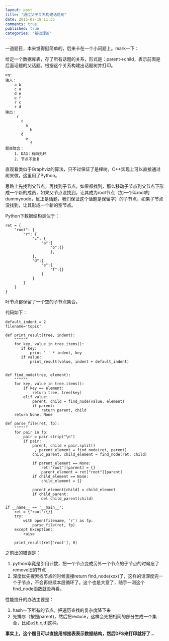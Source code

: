 ```yaml
---
layout: post
title: "通过父子关系构建话题树"
date: 2015-07-18 11:35
comments: true
published: true
categories: "基础理论"
---
```

  
  一道题目，本来觉得挺简单的，后来卡在一个小问题上。mark一下：

  给定一个数据库表，存了所有话题的关系，形式是：parent->child，表示前面是后面话题的父话题。根据这个关系构建出话题树并打印。

  	eg:
  	输入：
	  	a b
	  	c a
	  	d e
	  	e f
	  	r c
	  	r d
	输出：
		 r
		   c
		     a
		       b
		   d
		     e
		       f
	题目隐含：
		1. DAG：有向无环
		2. 节点不重复

  直观看类似于Graphviz的算法，只不过保证了是棵树。C++实现上可以直接通过树来做，这里用了Python。

<!--more-->

  思路上先找到父节点，再找到子节点，如果都找到，那么移动子节点到父节点下形成一个新的成员，如果父节点没找到，让其成为root节点（加一个叫root的dummynode，反正是话题，我们保证这个话题是保留字）的子节点，如果子节点没找到，让其形成一个新的空节点。

  Python下数据结构类似于：

    ret = {
        "root": {
            "r": {
                "c": {
                    "a":{
                    	"b":{}
                    	},
                },
                "d":{
                    "e":{
                    	"f":{}
                    }
                }
            }
        }
    }

  叶节点都保留了一个空的子节点集合。

  代码如下：

	default_indent = 2
	filename='topic'

	def print_result(tree, indent):
	    """"""
	    for key, value in tree.items():
	       if key:
	           print ' ' * indent, key
	       if value:
	           print_result(value, indent + default_indent)


	def find_node(tree, element):
	    """"""
	    for key, value in tree.items():
	        if key == element:
	            return tree, tree[key]
	        elif value:
	            parent, child = find_node(value, element)
	            if parent:
	                return parent, child
	    return None, None

	def parse_file(ret, fp):
	    """"""
	    for pair in fp:
	        pair = pair.strip("\n")
	        if pair:
	            parent, child = pair.split()
	            _, parent_element = find_node(ret, parent)
	            child_parent, child_element = find_node(ret, child)

	            if parent_element == None:
	                ret["root"][parent] = {}
	                parent_element = ret["root"][parent]
	            if child_element == None:
	                child_element = {}

	            parent_element[child] = child_element
	            if child_parent:
	                del child_parent[child]

	if __name__ == '__main__':
	    ret = {"root":{}}
	    try:
	        with open(filename, 'r') as fp:
	            parse_file(ret, fp)
	    except Exception:
	        raise

	    print_result(ret['root'], 0)
  
  之前出的错误是：

1. python毕竟是引用计数，把一个节点变成另外一个节点的子节点的时候忘了remove旧的节点
2. 深度优先搜索找节点的时候直接return find_node(xxx)了，这样的话深度完一个子节点，不会再继续本层循环了。这个也是大意了，随手一测这个find_node函数就没再看。

  性能提升的办法主要是：
  
1. hash一下所有的节点。把遍历查找的复杂度降下来
2. 先排序（按照parent)，然后把reduce，这样会先把相同的部分生成一个集合，比如a:[b,c,d]这种。



**事实上，这个题目可以直接用邻接表表示数据结构，然后DFS来打印就好了...**
